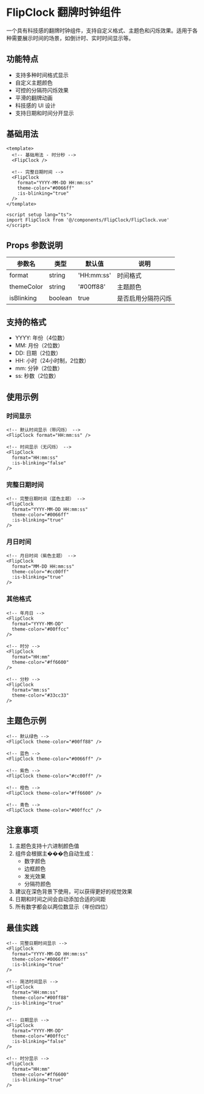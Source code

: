 # FlipClock 翻牌时钟组件

一个具有科技感的翻牌时钟组件，支持自定义格式、主题色和闪烁效果。适用于各种需要展示时间的场景，如倒计时、实时时间显示等。

## 功能特点

- 支持多种时间格式显示
- 自定义主题颜色
- 可控的分隔符闪烁效果
- 平滑的翻牌动画
- 科技感的 UI 设计
- 支持日期和时间分开显示

## 基础用法

```vue
<template>
  <!-- 基础用法 - 时分秒 -->
  <FlipClock />

  <!-- 完整日期时间 -->
  <FlipClock 
    format="YYYY-MM-DD HH:mm:ss"
    theme-color="#0066ff"
    :is-blinking="true"
  />
</template>

<script setup lang="ts">
import FlipClock from '@/components/FlipClock/FlipClock.vue'
</script>
```

## Props 参数说明

| 参数名 | 类型 | 默认值 | 说明 |
|--------|------|--------|------|
| format | string | 'HH:mm:ss' | 时间格式 |
| themeColor | string | '#00ff88' | 主题颜色 |
| isBlinking | boolean | true | 是否启用分隔符闪烁 |

## 支持的格式

- YYYY: 年份（4位数）
- MM: 月份（2位数）
- DD: 日期（2位数）
- HH: 小时（24小时制，2位数）
- mm: 分钟（2位数）
- ss: 秒数（2位数）

## 使用示例

### 时间显示
```vue
<!-- 默认时间显示（带闪烁） -->
<FlipClock format="HH:mm:ss" />

<!-- 时间显示（无闪烁） -->
<FlipClock 
  format="HH:mm:ss"
  :is-blinking="false"
/>
```

### 完整日期时间
```vue
<!-- 完整日期时间（蓝色主题） -->
<FlipClock 
  format="YYYY-MM-DD HH:mm:ss"
  theme-color="#0066ff"
  :is-blinking="true"
/>
```

### 月日时间
```vue
<!-- 月日时间（紫色主题） -->
<FlipClock 
  format="MM-DD HH:mm:ss"
  theme-color="#cc00ff"
  :is-blinking="true"
/>
```

### 其他格式
```vue
<!-- 年月日 -->
<FlipClock 
  format="YYYY-MM-DD"
  theme-color="#00ffcc"
/>

<!-- 时分 -->
<FlipClock 
  format="HH:mm"
  theme-color="#ff6600"
/>

<!-- 分秒 -->
<FlipClock 
  format="mm:ss"
  theme-color="#33cc33"
/>
```

## 主题色示例

```vue
<!-- 默认绿色 -->
<FlipClock theme-color="#00ff88" />

<!-- 蓝色 -->
<FlipClock theme-color="#0066ff" />

<!-- 紫色 -->
<FlipClock theme-color="#cc00ff" />

<!-- 橙色 -->
<FlipClock theme-color="#ff6600" />

<!-- 青色 -->
<FlipClock theme-color="#00ffcc" />
```

## 注意事项

1. 主题色支持十六进制颜色值
2. 组件会根据主���色自动生成：
   - 数字颜色
   - 边框颜色
   - 发光效果
   - 分隔符颜色
3. 建议在深色背景下使用，可以获得更好的视觉效果
4. 日期和时间之间会自动添加合适的间距
5. 所有数字都会以两位数显示（年份四位）

## 最佳实践

```vue
<!-- 完整日期时间显示 -->
<FlipClock 
  format="YYYY-MM-DD HH:mm:ss"
  theme-color="#0066ff"
  :is-blinking="true"
/>

<!-- 简洁时间显示 -->
<FlipClock 
  format="HH:mm:ss"
  theme-color="#00ff88"
  :is-blinking="true"
/>

<!-- 日期显示 -->
<FlipClock 
  format="YYYY-MM-DD"
  theme-color="#00ffcc"
  :is-blinking="false"
/>

<!-- 时分显示 -->
<FlipClock 
  format="HH:mm"
  theme-color="#ff6600"
  :is-blinking="true"
/>
``` 